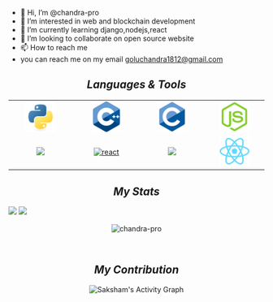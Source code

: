 - 👋 Hi, I’m @chandra-pro
- 👀 I’m interested in web and blockchain development
- 🌱 I’m currently learning django,nodejs,react
- 💞️ I’m looking to collaborate on open source website 
- 📫 How to reach me 
- you can reach me on my email goluchandra1812@gmail.com

<!---
chandra-pro/chandra-pro is a ✨ special ✨ repository because its `README.md` (this file) appears on your GitHub profile.
You can click the Preview link to take a look at your changes.
--->
<h2 align="center"><i>Languages & Tools</i></h2>
<table width="100">
<tr>
    <td align="center" width="190">
        <a href="https://www.python.org/">
            <img src="https://raw.githubusercontent.com/devicons/devicon/master/icons/python/python-original.svg" width="60">
        </a>
    </td>
    <td align="center" width="190">
        <a href="https://www.cplusplus.com/">
            <img src="https://github.com/devicons/devicon/blob/master/icons/cplusplus/cplusplus-original.svg" width="60">
        </a>
    </td>
    <td align="center" width="190">
            <img src="https://raw.githubusercontent.com/devicons/devicon/master/icons/c/c-original.svg" alt="c" width="60">
    </td>
    <td align="center" width="190">
            <img src="https://github.com/devicons/devicon/blob/master/icons/nodejs/nodejs-original.svg" alt="c" width="60">
    </td>
    
</tr>
<tr>
    <td align='center'>
        <img src="https://www.vectorlogo.zone/logos/w3_html5/w3_html5-ar21.svg">
    </td>
    <td align='center'>
        <a href="https://nodejs.org/">
            <img src="https://w1.pngwing.com/pngs/885/534/png-transparent-green-grass-nodejs-javascript-react-mean-angularjs-logo-symbol-thumbnail.png" alt="react" width="60"/>
        </a>
    </td>
    <td align='center'>
        <img src="https://github.com/abranhe/programming-languages-logos/blob/master/src/javascript/javascript.svg" width="60">
    </td>
    <td align='center'>
        <a href="https://reactjs.org/">
            <img src="https://raw.githubusercontent.com/devicons/devicon/master/icons/react/react-original.svg" alt="react" width="60"/>
        </a>
    </td>
 

</tr>

</table>

<h2 align='center'><i>My Stats</i></h2>
<div align=center>
    <div align=left>
    <img width=48.5% src="https://github-readme-stats.vercel.app/api?username=chandra-pro&show_icons=true&theme=react&border_color=61dafb&include_all_commits=true"/>
    <img width=48.5% src="http://github-readme-streak-stats.herokuapp.com?user=chandra-pro&theme=react&border=61DAFB&fire=DDB80F"/>
<!--     <img width=48.5% src="https://github-readme-stats.vercel.app/api/top-langs/?username=chnadra-pro&langs_count=12&theme=react&layout=compact" /> -->
    </div>
   

<p><img align="center" src="https://github-readme-streak-stats.herokuapp.com/?user=chandra-pro&theme=radical" alt="chandra-pro" /></p>
<br>
</div>

<h2 align='center'><i>My Contribution</i></h2>
<div align=center>
    <img alt="Saksham's Activity Graph" src="https://github-readme-activity-graph.cyclic.app/graph?username=chandra-pro&theme=github" />
</div>
